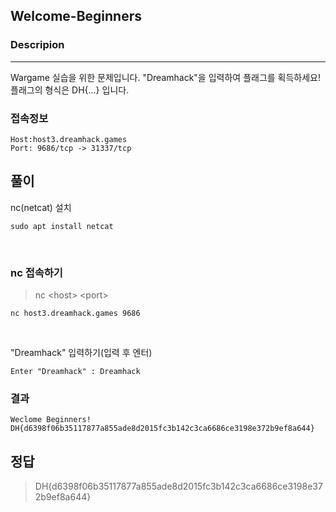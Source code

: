 ## Welcome-Beginners

### Descripion
--------------
Wargame 실습을 위한 문제입니다. "Dreamhack"을 입력하여 플래그를 획득하세요!
플래그의 형식은 DH{...} 입니다.

### 접속정보
    Host:host3.dreamhack.games
    Port: 9686/tcp -> 31337/tcp


## 풀이

nc(netcat) 설치

    sudo apt install netcat

<br>

### nc 접속하기
>nc \<host> \<port>

    nc host3.dreamhack.games 9686

<br>

"Dreamhack" 입력하기(입력 후 엔터)

    Enter "Dreamhack" : Dreamhack


### 결과

    Weclome Beginners!
    DH{d6398f06b35117877a855ade8d2015fc3b142c3ca6686ce3198e372b9ef8a644}

## 정답
>DH{d6398f06b35117877a855ade8d2015fc3b142c3ca6686ce3198e372b9ef8a644}
    

